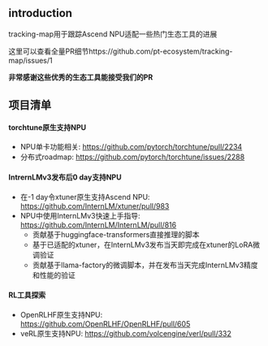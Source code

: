 ## introduction
tracking-map用于跟踪Ascend NPU适配一些热门生态工具的进展

这里可以查看全量PR细节https://github.com/pt-ecosystem/tracking-map/issues/1

**非常感谢这些优秀的生态工具能接受我们的PR**


## 项目清单

#### torchtune原生支持NPU

- NPU单卡功能相关: https://github.com/pytorch/torchtune/pull/2234
- 分布式roadmap: https://github.com/pytorch/torchtune/issues/2288

#### IntrernLMv3发布后0 day支持NPU

- 在-1 day令xtuner原生支持Ascend NPU: https://github.com/InternLM/xtuner/pull/983
- NPU中使用InternLMv3快速上手指导: https://github.com/InternLM/InternLM/pull/816
    - 贡献基于huggingface-transformers直接推理的脚本
    - 基于已适配的xtuner，在InternLMv3发布当天即完成在xtuner的LoRA微调验证
    - 贡献基于llama-factory的微调脚本，并在发布当天完成InternLMv3精度和性能的验证

#### RL工具探索

- OpenRLHF原生支持NPU: https://github.com/OpenRLHF/OpenRLHF/pull/605
- veRL原生支持NPU: https://github.com/volcengine/verl/pull/332
